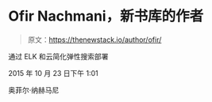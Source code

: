 # Ofir Nachmani，新书库的作者

> 原文：<https://thenewstack.io/author/ofir/>

通过 ELK 和云简化弹性搜索部署

2015 年 10 月 23 日下午 1:01

奥菲尔·纳赫马尼
